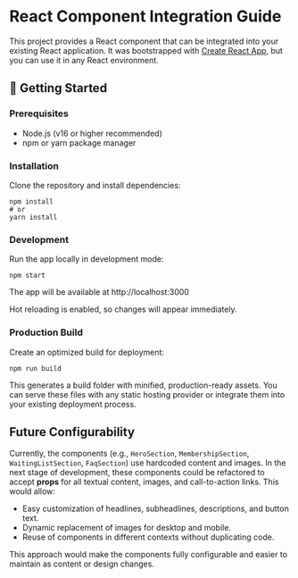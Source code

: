 # React Component Integration Guide

This project provides a React component that can be integrated into your existing React application. It was bootstrapped with [Create React App](https://github.com/facebook/create-react-app), but you can use it in any React environment.

## 🚀 Getting Started

### Prerequisites

- Node.js (v16 or higher recommended)
- npm or yarn package manager

### Installation

Clone the repository and install dependencies:

```
npm install
# or
yarn install
```

### Development

Run the app locally in development mode:

`npm start`

The app will be available at http://localhost:3000

Hot reloading is enabled, so changes will appear immediately.

### Production Build

Create an optimized build for deployment:

```
npm run build
```

This generates a build folder with minified, production-ready assets. You can serve these files with any static hosting provider or integrate them into your existing deployment process.

## Future Configurability

Currently, the components (e.g., `HeroSection`, `MembershipSection`, `WaitingListSection`, `FaqSection`) use hardcoded content and images. In the next stage of development, these components could be refactored to accept **props** for all textual content, images, and call-to-action links. This would allow:

- Easy customization of headlines, subheadlines, descriptions, and button text.
- Dynamic replacement of images for desktop and mobile.
- Reuse of components in different contexts without duplicating code.

This approach would make the components fully configurable and easier to maintain as content or design changes.
